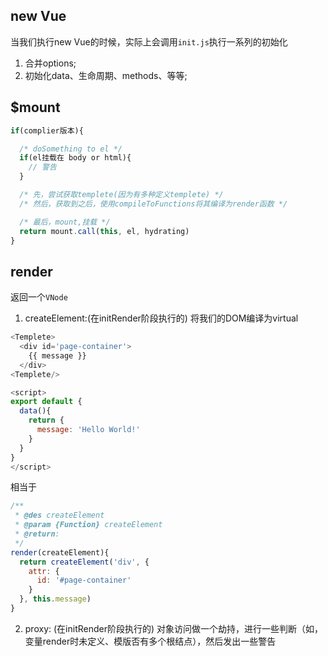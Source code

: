 ## new Vue

当我们执行new Vue的时候，实际上会调用`init.js`执行一系列的初始化
1. 合并options;
2. 初始化data、生命周期、methods、等等;

## $mount

```javascript
if(complier版本){

  /* doSomething to el */
  if(el挂载在 body or html){
    // 警告
  }

  /* 先，尝试获取templete(因为有多种定义templete) */
  /* 然后，获取到之后，使用compileToFunctions将其编译为render函数 */

  /* 最后，mount,挂载 */
  return mount.call(this, el, hydrating)
}
```


## render

返回一个`VNode`

1. createElement:(在initRender阶段执行的)
将我们的DOM编译为virtual

```js
<Templete>
  <div id='page-container'>
    {{ message }}
  </div>
<Templete/>

<script>
export default {
  data(){
    return {
      message: 'Hello World!'
    }
  }
}
</script>
```

相当于

```js
/**
 * @des createElement
 * @param {Function} createElement 
 * @return: 
 */
render(createElement){
  return createElement('div', {   
    attr: {
      id: '#page-container'
    }
  }, this.message)
}
```

2. proxy: (在initRender阶段执行的)
对象访问做一个劫持，进行一些判断（如，变量render时未定义、模版否有多个根结点），然后发出一些警告

## 